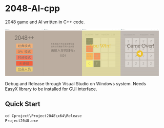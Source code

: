 # 2048-AI-cpp
2048 game and AI written in C++ code.

<img src="photo/interface.png" width="25%"><img src="photo/object.png" width="25%"><img src="photo/gpa.png" width="25%"><img src="photo/time.png" width="25%">

Debug and Release through Visual Studio on Windows system. 
Needs EasyX library to be installed for GUI interface.

## Quick Start
```
cd Cproject\Project2048\x64\Release
Project2048.exe
```
